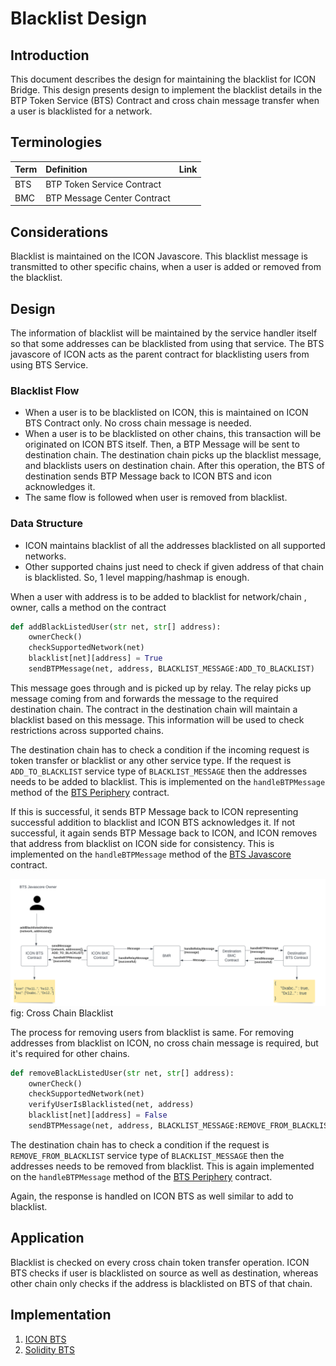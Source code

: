 # Blacklist Design 

## Introduction
This document describes the design for maintaining the blacklist for ICON Bridge. This design presents design to implement the blacklist details in the BTP Token Service (BTS) Contract and cross chain message transfer when a user is blacklisted for a network.

## Terminologies
| Term | Definition                  | Link |
|:-----|:----------------------------|:-----|
| BTS  | BTP Token Service Contract  |      |
| BMC  | BTP Message Center Contract |      |


## Considerations
Blacklist is maintained on the ICON Javascore. This blacklist message is transmitted to other specific chains, when a user is added or removed from the blacklist.

## Design
The information of blacklist will be maintained by the service handler itself so that some addresses can be blacklisted from using that service. The BTS javascore of ICON acts as the parent contract for blacklisting users from using BTS Service.

### Blacklist Flow
- When a user is to be blacklisted on ICON, this is maintained on ICON BTS Contract only. No cross chain message is needed.
- When a user is to be blacklisted on other chains, this transaction will be originated on ICON BTS itself. Then, a BTP Message will be sent to destination chain. The destination chain picks up the blacklist message, and blacklists users on destination chain. After this operation, the BTS of destination sends BTP Message back to ICON BTS and icon acknowledges it.
- The same flow is followed when user is removed from blacklist.

### Data Structure
- ICON maintains blacklist of all the addresses blacklisted on all supported networks.
- Other supported chains just need to check if given address of that chain is blacklisted. So, 1 level mapping/hashmap is enough.


When a user with address  is to be added to blacklist for network/chain , owner, calls a method  on the  contract

```py
def addBlackListedUser(str net, str[] address):
    ownerCheck()
    checkSupportedNetwork(net)
    blacklist[net][address] = True
    sendBTPMessage(net, address, BLACKLIST_MESSAGE:ADD_TO_BLACKLIST)
```

This message goes through and is picked up by relay. The relay picks up  message coming from  and forwards the message to the required destination chain. The  contract in the destination chain will maintain a blacklist based on this message. This information will be used to check restrictions across supported chains. 

The destination chain has to check a condition if the incoming request is token transfer or blacklist or any other service type. If the request is `ADD_TO_BLACKLIST` service type of `BLACKLIST_MESSAGE` then the addresses needs to be added to blacklist.  This is implemented on the `handleBTPMessage` method of the [BTS Periphery](/solidity/bts/contracts/BTSPeriphery.sol) contract. 

If this is successful, it sends BTP Message back to ICON representing successful addition to blacklist and ICON BTS acknowledges it. If not successful, it again sends BTP Message back to ICON, and ICON removes that address from blacklist on ICON side for consistency. This is implemented on the `handleBTPMessage` method of the [BTS Javascore](/javascore/bts/src/main/java/foundation/icon/btp/bts/BTPTokenService.java) contract. 


![blacklist_architecture](../img/blacklist-architecture.svg)
fig: Cross Chain Blacklist 

The process for removing users from blacklist is same. For removing addresses from blacklist on ICON, no cross chain message is required, but it's required for other chains.

```py
def removeBlackListedUser(str net, str[] address):
    ownerCheck()
    checkSupportedNetwork(net)
    verifyUserIsBlacklisted(net, address)
    blacklist[net][address] = False
    sendBTPMessage(net, address, BLACKLIST_MESSAGE:REMOVE_FROM_BLACKLIST)
```

The destination chain has to check a condition if the request is `REMOVE_FROM_BLACKLIST` service type of `BLACKLIST_MESSAGE` then the addresses needs to be removed from blacklist.  This is again implemented on the `handleBTPMessage` method of the [BTS Periphery](/solidity/bts/contracts/BTSPeriphery.sol) contract. 

Again, the response is handled on ICON BTS as well similar to add to blacklist.

## Application
Blacklist is checked on every cross chain token transfer operation. ICON BTS checks if user is blacklisted on source as well as destination, whereas other chain only checks if the address is blacklisted on BTS of that chain.


## Implementation
1. [ICON BTS](/javascore/bts/src/main/java/foundation/icon/btp/bts/BTPTokenService.java) 
2. [Solidity BTS](/solidity/bts/contracts/BTSPeriphery.sol)